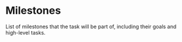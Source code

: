 # Milestones

List of milestones that the task will be part of, including their goals and high-level tasks.
